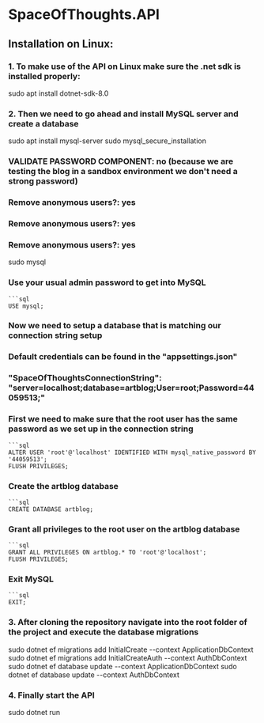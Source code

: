 # SpaceOfThoughts.API


## Installation on Linux:

### 1. To make use of the API on Linux make sure the .net sdk is installed properly:
	

sudo apt install dotnet-sdk-8.0

### 2. Then we need to go ahead and install MySQL server and create a database 

sudo apt install mysql-server 
sudo mysql_secure_installation
### VALIDATE PASSWORD COMPONENT: no (because we are testing the blog in a sandbox environment we don't need a strong password)
### Remove anonymous users?: yes
### Remove anonymous users?: yes
### Remove anonymous users?: yes

sudo mysql
### Use your usual admin password to get into MySQL

	```sql
	USE mysql;
### Now we need to setup a database that is matching our connection string setup 
### Default credentials can be found in the "appsettings.json" 
### "SpaceOfThoughtsConnectionString": "server=localhost;database=artblog;User=root;Password=44059513;"

### First we need to make sure that the root user has the same password as we set up in the connection string
	```sql
	ALTER USER 'root'@'localhost' IDENTIFIED WITH mysql_native_password BY '44059513';
	FLUSH PRIVILEGES;

### Create the artblog database
	```sql
	CREATE DATABASE artblog;

### Grant all privileges to the root user on the artblog database
	```sql
	GRANT ALL PRIVILEGES ON artblog.* TO 'root'@'localhost';
	FLUSH PRIVILEGES;

### Exit MySQL
	```sql
	EXIT;

### 3. After cloning the repository navigate into the root folder of the project and execute the database migrations
	
sudo dotnet ef migrations add InitialCreate --context ApplicationDbContext
sudo dotnet ef migrations add InitialCreateAuth --context AuthDbContext
sudo dotnet ef database update --context ApplicationDbContext
sudo dotnet ef database update --context AuthDbContext

### 4. Finally start the API

sudo dotnet run









